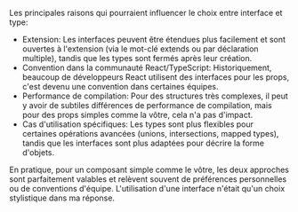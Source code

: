 Les principales raisons qui pourraient influencer le choix entre interface et type:

- Extension: Les interfaces peuvent être étendues plus facilement et sont ouvertes à l'extension (via le mot-clé extends ou par déclaration multiple), tandis que les types sont fermés après leur création.
- Convention dans la communauté React/TypeScript: Historiquement, beaucoup de développeurs React utilisent des interfaces pour les props, c'est devenu une convention dans certaines équipes.
- Performance de compilation: Pour des structures très complexes, il peut y avoir de subtiles différences de performance de compilation, mais pour des props simples comme la vôtre, cela n'a pas d'impact.
- Cas d'utilisation spécifiques: Les types sont plus flexibles pour certaines opérations avancées (unions, intersections, mapped types), tandis que les interfaces sont plus adaptées pour décrire la forme d'objets.

En pratique, pour un composant simple comme le vôtre, les deux approches sont parfaitement valables et relèvent souvent de préférences personnelles ou de conventions d'équipe. L'utilisation d'une interface n'était qu'un choix stylistique dans ma réponse.
